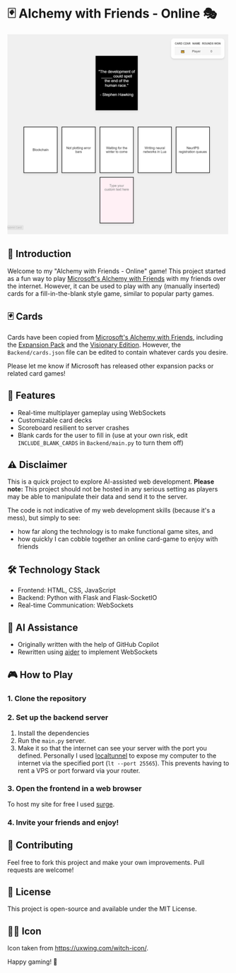 # 🃏 Alchemy with Friends - Online 🎭

<img src="./game.png" alt="drawing" width="500"/>

## 🌟 Introduction
Welcome to my "Alchemy with Friends - Online" game! This project started as a fun way to play [Microsoft's Alchemy with Friends](https://www.microsoft.com/en-us/research/uploads/prod/2020/11/Alchemy-with-Friends-Print-at-Home-2020.pdf) with my friends over the internet. However, it can be used to play with any (manually inserted) cards for a fill-in-the-blank style game, similar to popular party games.

## 🃏 Cards
Cards have been copied from [Microsoft's Alchemy with Friends](https://www.microsoft.com/en-us/research/uploads/prod/2020/11/Alchemy-with-Friends-Print-at-Home-2020.pdf), including the [Expansion Pack](https://www.microsoft.com/en-us/research/uploads/prod/2020/06/Alchemy-with-Friends-ML-Expansion-Pack.pdf) and the [Visionary Edition](https://www.microsoft.com/en-us/research/uploads/prod/2020/06/Alchemy-with-Friends-CV-Expansion-Pack.pdf). However, the `Backend/cards.json` file can be edited to contain whatever cards you desire.

Please let me know if Microsoft has released other expansion packs or related card games!

## 🚀 Features
- Real-time multiplayer gameplay using WebSockets
- Customizable card decks
- Scoreboard resilient to server crashes
- Blank cards for the user to fill in (use at your own risk, edit `INCLUDE_BLANK_CARDS` in `Backend/main.py` to turn them off)

## ⚠️ Disclaimer
This is a quick project to explore AI-assisted web development. **Please note:** This project should not be hosted in any serious setting as players may be able to manipulate their data and send it to the server. 

The code is not indicative of my web development skills (because it's a mess), but simply to see:
* how far along the technology is to make functional game sites, and
* how quickly I can cobble together an online card-game to enjoy with friends

## 🛠️ Technology Stack
- Frontend: HTML, CSS, JavaScript
- Backend: Python with Flask and Flask-SocketIO
- Real-time Communication: WebSockets

## 🧠 AI Assistance
- Originally written with the help of GitHub Copilot
- Rewritten using [aider](https://aider.chat) to implement WebSockets

## 🎮 How to Play
### 1. Clone the repository
### 2. Set up the backend server
1. Install the dependencies
2. Run the `main.py` server.
3. Make it so that the internet can see your server with the port you defined. Personally I used [localtunnel](https://localtunnel.me/) to expose my computer to the internet via the specified port (`lt --port 25565`). This prevents having to rent a VPS or port forward via your router.
### 3. Open the frontend in a web browser
To host my site for free I used [surge](surge.sh).
### 4. Invite your friends and enjoy!

## 🤝 Contributing
Feel free to fork this project and make your own improvements. Pull requests are welcome!

## 📜 License
This project is open-source and available under the MIT License.

## 🧙‍♂️ Icon
Icon taken from https://uxwing.com/witch-icon/.


Happy gaming! 🎉
